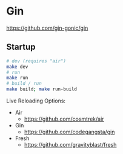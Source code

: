 # Gin

https://github.com/gin-gonic/gin

## Startup

```bash
# dev (requires "air")
make dev
# run
make run
# build / run
make build; make run-build
```

Live Reloading Options:

- Air
  - https://github.com/cosmtrek/air
- Gin
  - https://github.com/codegangsta/gin
- Fresh
  - https://github.com/gravityblast/fresh
